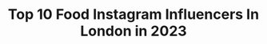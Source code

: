 ---
title: Top 10 Food Instagram Influencers In London in 2023
description: >-
  Find top food Instagram influencers in London in 2023. Most popular hashtags: #london #londonfood #londonfoodie #foodporn.
platform: Instagram
hits: 504
text_top: Analyze the top-rated Instagram accounts on inBeat.
text_bottom: inBeat has 504 Instagram influencers like this in London, United Kingdom for you to collaborate.
profiles:
  - username: "thinkingfood247"
    fullname: >-
      LONDON FOOD 24/7
    bio: >-
      🍴:Food 🇬🇧:London 👨🏽‍🍳:Cooking 🌍:Travel ✈️:Costa Del Sofa 📸:#thinkingfood247 👉🏻🍕🍔🍜🍣🍦🍳👈🏻 📧 thinkingfood247@gmail.com
    location: "United Kingdom"
    followers: 32909
    engagement: 121
    commentsToLikes: 0.147507
    id: ck9wd1szcdoji0j78cqim77ws
    verified: false
    hashtags: "#foodporn, #homemade, #thinkingfood247, #gifted"
  - username: "afternoonteadiaries"
    fullname: >-
      Afternoon Tea Diaries London
    bio: >-
      Afternoon Tea, Food & London Blogger Tea, Cake, Luxury Hotels & More #afternoonteadiaries ☕️🍰🥂♥️✨ All Content©️M Patel DM / Email: Reviews / Collabs
    location: "United Kingdom"
    followers: 5489
    engagement: 958
    commentsToLikes: 0.133179
    id: ck0vwgl78tm7k0i19meko365u
    verified: false
    hashtags: "#christmasafternoontea, #tealover, #teafortwo, #thisislondon"
  - username: "you_had_me_at_pizzax"
    fullname: >-
      ABBIE | LONDON FOOD BLOGGER 🍕
    bio: >-
      🦋 @abbie_clark 📍 South London | Surrey 💌 DM/Email for Collabs 📧 youhadmeatpizza@hotmail.com 🍕 Pizza & Brunch OBSESSED
    location: "United Kingdom"
    followers: 4522
    engagement: 1573
    commentsToLikes: 0.154912
    id: ckap51b889qoe0i78btzgjr7p
    verified: false
    hashtags: "#londonrestaurants, #homecooking, #cocktails, #explore"
  - username: "halalfoodbros"
    fullname: >-
      HalalFoodBros - S & T
    bio: >-
      Reviews so detailed you can almost taste it 😋 DM for promotions or review of your offerings DM for collaborations/giveaways
    location: "United Kingdom"
    followers: 6719
    engagement: 961
    commentsToLikes: 0.023706
    id: ck6ueyecntri00j715ufwuadt
    verified: false
    hashtags: "#nutella, #halal, #rice, #milkcake"
  - username: "cha_squared"
    fullname: >-
      #TheChaLife ▪︎ Wine Consultant
    bio: >-
      #Sommelier & Experience Producer @wineenthusiast #40Under40 🍷 Wine + ✈Travel 📍NYC | US & Lisbon ChaMcCoy.com Creator of #TheCommunion
    location: "United Kingdom"
    followers: 5470
    engagement: 546
    commentsToLikes: 0.088964
    id: ck15r84ld6mdz0i19wisezdtl
    verified: false
    hashtags: "#vino, #events, #wineno, #blacksomm"
  - username: "davidealbertichef"
    fullname: >-
      Davide Alberti
    bio: >-
      Sous chef @mortimerhouse @mortimerhousekitchen London, United Kingdom 🇬🇧 Chef 🇮🇹 Born in Brescia/Italy/1989
    location: "United Kingdom"
    followers: 7178
    engagement: 744
    commentsToLikes: 0.014174
    id: ck5hkypicj9ji0i11onckzu94
    verified: false
    hashtags: "#chefmode, #foodlovers, #chefmodel, #quarantinelife"
  - username: "kyoxkai"
    fullname: >-
      Kyo & Kai
    bio: >-
      👩‍❤️‍👨 🇲🇾 x 🇫🇷 🇬🇧 #London based couple 📸 Travel & Lifestyle 📧 kyoxkai@gmail.com
    location: "United Kingdom"
    followers: 49950
    engagement: 220
    commentsToLikes: 0.010623
    id: ck0vyp25253bv0i19cr8fqg68
    verified: false
    hashtags: "#london, #londonforyou, #vacationgoals, #londontown"
  - username: "thefoodspotss"
    fullname: >-
      London Foodie | Recipe creator
    bio: >-
      💃🏾Anas Proverbs 3:7 All recipes are in the link👇🏾👇🏾 📬Contact through DM or email 📧 thefoodspots@outlook.com
    location: "United Kingdom"
    followers: 6082
    engagement: 900
    commentsToLikes: 0.154204
    id: ck0w3oflfug010i19lhuzq0wn
    verified: false
    hashtags: "#makeitdelicious, #thefeedfeed, #londonfoodies, #brownies"
  - username: "ursulaunfiltered"
    fullname: >-
      Ursula
    bio: >-
      Filter the photos, not the thoughts 👩🏻‍💻 Work in food marketing 🥑 Sharing what I eat, drink and cook from my Clapham kitchen 🥂
    location: "United Kingdom"
    followers: 2288
    engagement: 1235
    commentsToLikes: 0.078959
    id: ckaozknvvmant0i7892i1jnae
    verified: false
    hashtags: "#thatfoodblog, #shareyourtable, #londonfoodie, #reel"
  - username: "fatgirlsfoodguide"
    fullname: >-
      Fab Foodie based in London
    bio: >-
      London Cocktail Month 🍸 Oct 1st - 31st Click the link above to get £6 cocktails in London’s hottest bars 🔥
    location: "United Kingdom"
    followers: 17194
    engagement: 211
    commentsToLikes: 0.218932
    id: ck0tx2nufhniw0i1927wg5b7a
    verified: false
    hashtags: "#italian, #lockdownlife, #londonbrunch, #cookingathome"
---